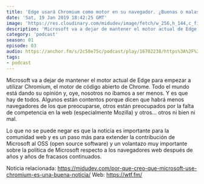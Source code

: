 ```yaml
---
title: 'Edge usará Chromium como motor en su navegador. ¿Buenas o malas noticias? - 01x03'
date: 'Sat, 19 Jan 2019 18:42:25 GMT'
image: 'https://res.cloudinary.com/midudev/image/fetch/w_256,h_144,c_fill,f_auto/https://d3t3ozftmdmh3i.cloudfront.net/staging/podcast_uploaded_episode/7340239/591269e2eef9bc0f.jpeg'
description: 'Microsoft va a dejar de mantener el motor actual de Edge para empezar a utilizar Chromium, el motor de código abierto de Chrome. Todo el mundo está dando su opinión y, oye, nosotro'
category: 'podcast'
season: 01
episode: 03
audio: https://anchor.fm/s/2c58e75c/podcast/play/16702238/https%3A%2F%2Fd3ctxlq1ktw2nl.cloudfront.net%2Fstaging%2F2020-6-17%2F90903134-44100-2-c513917b537d4265.mp3
tags:
- podcast
---
```


Microsoft va a dejar de mantener el motor actual de Edge para empezar a utilizar Chromium, el motor de código abierto de Chrome. Todo el mundo está dando su opinión y, oye, nosotros no íbamos a ser menos. Y es que hay de todos. Algunos están contentos porque dicen que habrá menos navegadores de los que preocuparse, otros están preocupados por la falta de competencia en la web (especialmente Mozilla) y otros... otros ni bien ni mal.

Lo que no se puede negar es que la noticia es importante para la comunidad web y es un paso más para extender la contribución de Microsoft al OSS (open source software) y un volantazo muy importante sobre la política de Microsoft respecto a los navegadores web después de años y años de fracasos continuados.

Noticia relacionada: https://midudev.com/por-que-creo-que-microsoft-use-chromium-es-una-buena-noticia/
Web: https://wtf.fm/

